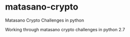 # matasano-crypto

Matasano Crypto Challenges in python 

Working through matasano crypto challenges in python 2.7


